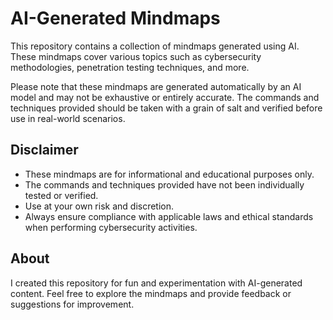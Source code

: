 # AI-Generated Mindmaps

This repository contains a collection of mindmaps generated using AI. These mindmaps cover various topics such as cybersecurity methodologies, penetration testing techniques, and more.

Please note that these mindmaps are generated automatically by an AI model and may not be exhaustive or entirely accurate. The commands and techniques provided should be taken with a grain of salt and verified before use in real-world scenarios.

## Disclaimer

- These mindmaps are for informational and educational purposes only.
- The commands and techniques provided have not been individually tested or verified.
- Use at your own risk and discretion.
- Always ensure compliance with applicable laws and ethical standards when performing cybersecurity activities.

## About

I created this repository for fun and experimentation with AI-generated content. Feel free to explore the mindmaps and provide feedback or suggestions for improvement.
